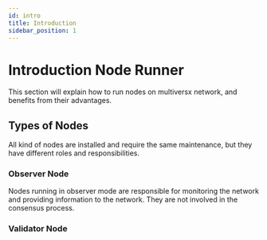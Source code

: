```yaml
---
id: intro
title: Introduction
sidebar_position: 1
---
```


# Introduction Node Runner

This section will explain how to run nodes on multiversx network, and benefits from their advantages.

## Types of Nodes

All kind of nodes are installed and require the same maintenance, but they have different roles and responsibilities.

### Observer Node

Nodes running in observer mode are responsible for monitoring the network and providing information to the network. They are not involved in the consensus process.
### Validator Node
